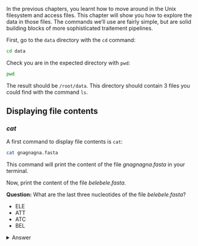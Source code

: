 
In the previous chapters, you learnt how to move around in the Unix filesystem and access files. 
This chapter will show you how to explore the data in those files. 
The commands we’ll use are fairly simple, but are solid building blocks of more sophisticated traitement pipelines.

First, go to the `data` directory with the `cd` command:

```bash
cd data
```

Check you are in the expected directory with `pwd`:

```bash
pwd
```

The result should be `/root/data`. This directory should contain 3 files you could find with the command `ls`.

## Displaying file contents

### *cat*

A first command to display file contents is `cat`:

```bash
cat gnagnagna.fasta
```

This command will print the content of the file *gnagnagna.fasta* in your terminal.


Now, print the content of the file *belebele.fasta*.

**Question:** What are the last three nucleotides of the file *belebele.fasta*?
- ELE
- ATT
- ATC
- BEL

<details>
<summary>Answer</summary>

ATT

</details>
